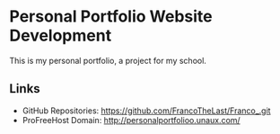 # Personal Portfolio Website Development

This is my personal portfolio, a project for my school.

## Links 

- GitHub Repositories: https://github.com/FrancoTheLast/Franco_.git
- ProFreeHost Domain: http://personalportfolioo.unaux.com/

